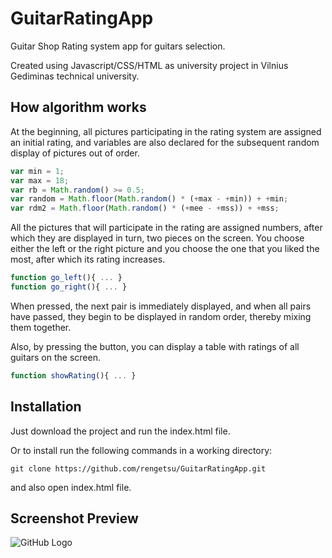 # GuitarRatingApp
Guitar Shop Rating system app for guitars selection. 

Created using Javascript/CSS/HTML as university project in Vilnius Gediminas technical university.

## How algorithm works
At the beginning, all pictures participating in the rating system are assigned an initial rating, and variables are also declared for the subsequent random display of pictures out of order.
```javascript
var min = 1;
var max = 18;
var rb = Math.random() >= 0.5;
var random = Math.floor(Math.random() * (+max - +min)) + +min;
var rdm2 = Math.floor(Math.random() * (+mee - +mss)) + +mss;
```
All the pictures that will participate in the rating are assigned numbers, after which they are displayed in turn, two pieces on the screen.
You choose either the left or the right picture and you choose the one that you liked the most, after which its rating increases.
```javascript
function go_left(){ ... }
function go_right(){ ... }
```
When pressed, the next pair is immediately displayed, and when all pairs have passed, they begin to be displayed in random order, thereby mixing them together.

Also, by pressing the button, you can display a table with ratings of all guitars on the screen.
```javascript
function showRating(){ ... }
```

## Installation

Just download the project and run the index.html file.

 Or to install run the following commands in a working directory:
 ```
 git clone https://github.com/rengetsu/GuitarRatingApp.git
 ```
 and also open index.html file.

 ## Screenshot Preview

![GitHub Logo](https://i.ibb.co/VppGL05/Guiar-App-Preview.png)
